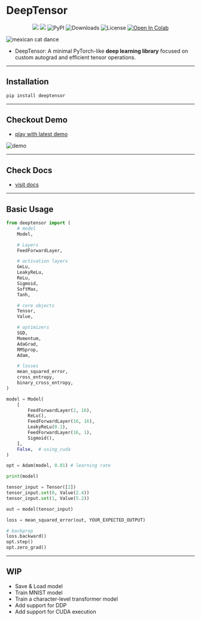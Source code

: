 # DeepTensor

<div align="center">

<a href="https://pypi.org/project/deeptensor/"><img src="https://img.shields.io/badge/pypi-3775A9?style=for-the-badge&logo=pypi&logoColor=white"/></a> <a href="https://deependujha.github.io/DeepTensor/"><img src="https://img.shields.io/badge/mkdocs-documentation"/></a>
![PyPI](https://img.shields.io/pypi/v/deeptensor)
![Downloads](https://img.shields.io/pypi/dm/deeptensor)
![License](https://img.shields.io/github/license/deependujha/DeepTensor)
<a target="_blank" href="https://colab.research.google.com/github/deependujha/DeepTensor/blob/main/demo/roboflow-demo.ipynb">
  <img src="https://colab.research.google.com/assets/colab-badge.svg" alt="Open In Colab"/>
</a>
</div>

![mexican cat dance](https://www.deependujha.xyz/deeptensor-assets/mexican-cat-dance.gif)

- DeepTensor: A minimal PyTorch-like **deep learning library** focused on custom autograd and efficient tensor operations.

---

## Installation

```bash
pip install deeptensor
```

---

## Checkout Demo

- [play with latest demo](./demo/roboflow-demo.ipynb)

![demo](https://www.deependujha.xyz/deeptensor-assets/deeptensor-confusion-matrix.png)

---

## Check Docs

- [visit docs](https://deependujha.github.io/deeptensor)

---

## Basic Usage

```python
from deeptensor import (
    # model
    Model,

    # Layers
    FeedForwardLayer,

    # activation layers
    GeLu,
    LeakyReLu,
    ReLu,
    Sigmoid,
    SoftMax,
    Tanh,

    # core objects
    Tensor,
    Value,

    # optimizers
    SGD,
    Momentum,
    AdaGrad,
    RMSprop,
    Adam,

    # losses
    mean_squared_error,
    cross_entropy,
    binary_cross_entropy,
)

model = Model(
    [
        FeedForwardLayer(2, 16),
        ReLu(),
        FeedForwardLayer(16, 16),
        LeakyReLu(0.1),
        FeedForwardLayer(16, 1),
        Sigmoid(),
    ],
    False,  # using_cuda
)

opt = Adam(model, 0.01) # learning rate

print(model)

tensor_input = Tensor([2])
tensor_input.set(0, Value(2.4))
tensor_input.set(1, Value(5.2))

out = model(tensor_input)

loss = mean_squared_error(out, YOUR_EXPECTED_OUTPUT)

# backprop
loss.backward()
opt.step()
opt.zero_grad()
```

---

## WIP

- Save & Load model
- Train MNIST model
- Train a character-level transformer model
- Add support for DDP
- Add support for CUDA execution
